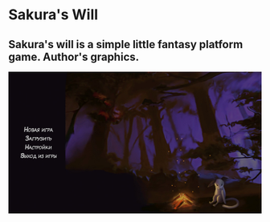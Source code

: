 # Sakura's Will

## Sakura's will is a simple little fantasy platform game. Author's graphics.

![Image alt](https://github.com/vomsina/Sakura-s-Will/blob/main/1.jpg)
